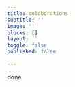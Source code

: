 ```yaml
---
title: colaborations
subtitle: ''
image: ''
blocks: []
layout: ''
toggle: false
published: false

---
```

done